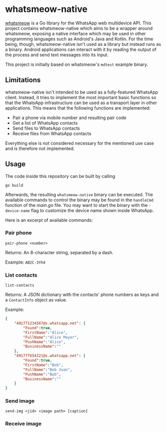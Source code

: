 # whatsmeow-native

[whatsmeow](https://github.com/tulir/whatsmeow) is a Go library for the WhatsApp web multidevice API.
This project contains whatsmeow-native which aims to be a wrapper around whatsmeow, exposing a native
interface which may be used in other programming languages such as Android's Java and Kotlin.
For the time being, though, whatsmeow-native isn't used as a library but instead runs as a binary.
Android applications can interact with it by reading the output of the process and send text messages
into its input.

This project is initially based on whatsmeow's `mdtest` example binary.

## Limitations

whatsmeow-native isn't intended to be used as a fully-featured WhatsApp client. Instead, it tries to implement
the most important basic functions so that the WhatsApp infrastructure can be used as a transport layer in
other applications. This means that the following functions are implemented:

* Pair a phone via mobile number and resulting pair code
* Get a list of WhatsApp contacts
* Send files to WhatsApp contacts
* Receive files from WhatsApp contacts

Everything else is not considered necessary for the mentioned use case and is therefore not implemented.

## Usage

The code inside this repository can be built by calling

```
go build
```

Afterwards, the resulting `whatsmeow-native` binary can be executed. The available commands to control the
binary may be found in the `handleCmd` function of the _main.go_ file. You may want to start the binary with
the `-device-name` flag to customize the device name shown inside WhatsApp.

Here is an excerpt of available commands:

### Pair phone

`pair-phone <number>`

Returns: An 8-character string, separated by a dash.

Example: `AB2C-3Yh4`

### List contacts

`list-contacts`

Returns: A JSON dictionary with the contacts' phone numbers as keys and a `ContactInfo` object as value.

Example:

```json
{
    "491771234567@s.whatsapp.net": {
        "Found":true,
        "FirstName":"Alice",
        "FullName":"Alice Mayer",
        "PushName":"Alice",
        "BusinessName":""
    },
    "491777654321@s.whatsapp.net": {
        "Found":true,
        "FirstName":"Bob",
        "FullName":"Bob Juan",
        "PushName":"Bob",
        "BusinessName":""
    }
}
```

### Send image

`send-img <jid> <image path> [caption]`

### Receive image


